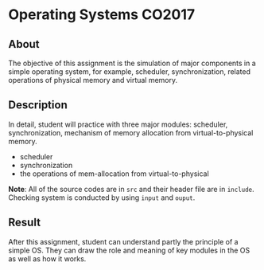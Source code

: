 # Operating Systems CO2017
## About
The objective of this assignment is the simulation of major components in a simple operating system,
for example, scheduler, synchronization, related operations of physical memory and virtual memory.

## Description
In detail, student will practice with three major modules: scheduler, synchronization, mechanism
of memory allocation from virtual-to-physical memory.
- scheduler
- synchronization
- the operations of mem-allocation from virtual-to-physical

**Note**: All of the source codes are in ```src``` and their header file are in ```include```. Checking system is conducted by using ```input``` and ```ouput```.

## Result
After this assignment, student can understand partly the principle of a simple OS. They can draw
the role and meaning of key modules in the OS as well as how it works.
